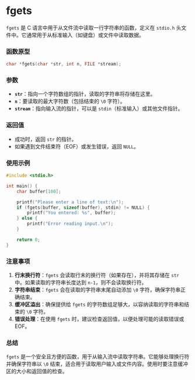 # fgets

`fgets` 是 C 语言中用于从文件流中读取一行字符串的函数，定义在 `stdio.h` 头文件中。它通常用于从标准输入（如键盘）或文件中读取数据。

### 函数原型

```c
char *fgets(char *str, int n, FILE *stream);
```

### 参数

- **`str`**：指向一个字符数组的指针，读取的字符串将存储在这里。
- **`n`**：要读取的最大字符数（包括结束的 `\0` 字符）。
- **`stream`**：指向输入流的指针，可以是 `stdin`（标准输入）或其他文件指针。

### 返回值

- 成功时，返回 `str` 的指针。
- 如果遇到文件结束符（EOF）或发生错误，返回 `NULL`。

### 使用示例

```c
#include <stdio.h>

int main() {
    char buffer[100];

    printf("Please enter a line of text:\n");
    if (fgets(buffer, sizeof(buffer), stdin) != NULL) {
        printf("You entered: %s", buffer);
    } else {
        printf("Error reading input.\n");
    }

    return 0;
}
```

### 注意事项

1. **行末换行符**：`fgets` 会读取行末的换行符（如果存在），并将其存储在 `str` 中。如果读取的字符串长度达到 `n-1`，则不会读取换行符。
2. **字符串结束**：`fgets` 会在读取的字符串末尾自动添加 `\0` 字符，确保字符串正确结束。
3. **缓冲区溢出**：确保提供给 `fgets` 的字符数组足够大，以容纳读取的字符串和结束的 `\0` 字符。
4. **错误处理**：在使用 `fgets` 时，建议检查返回值，以便处理可能的读取错误或 EOF。

### 总结

`fgets` 是一个安全且方便的函数，用于从输入流中读取字符串。它能够处理换行符并确保字符串以 `\0` 结束，适合用于读取用户输入或文件内容。使用时要注意缓冲区的大小和返回值的检查。
